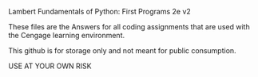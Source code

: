 Lambert Fundamentals of Python: First Programs 2e v2

These files are the Answers for all coding assignments that are used with the Cengage learning environment.

This github is for storage only and not meant for public consumption.

USE AT YOUR OWN RISK
